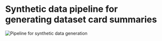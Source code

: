 # Synthetic data pipeline for generating dataset card summaries

![Pipeline for synthetic data generation](pipeline.png)
